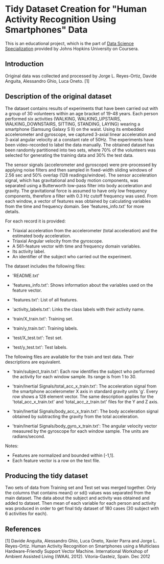 # Tidy Dataset Creation for "Human Activity Recognition Using Smartphones" Data

This is an educational project, which is the part of [Data Science Specialization](https://www.coursera.org/specialization/jhudatascience/1?utm_medium=listingPage) provided by Johns Hopkins University on Coursera.

## Introduction

Original data was collected and processed by Jorge L. Reyes-Ortiz, Davide Anguita, Alessandro Ghio, Luca Oneto. [1]


## Description of the original dataset

The dataset contains results of experiments that have been carried out with a group of 30 volunteers within an age bracket of 19-48 years. Each person performed six activities (WALKING, WALKING_UPSTAIRS, WALKING_DOWNSTAIRS, SITTING, STANDING, LAYING) wearing a smartphone (Samsung Galaxy S II) on the waist. Using its embedded accelerometer and gyroscope, we captured 3-axial linear acceleration and 3-axial angular velocity at a constant rate of 50Hz. The experiments have been video-recorded to label the data manually. The obtained dataset has been randomly partitioned into two sets, where 70% of the volunteers was selected for generating the training data and 30% the test data.

The sensor signals (accelerometer and gyroscope) were pre-processed by applying noise filters and then sampled in fixed-width sliding windows of 2.56 sec and 50% overlap (128 readings/window). The sensor acceleration signal, which has gravitational and body motion components, was separated using a Butterworth low-pass filter into body acceleration and gravity. The gravitational force is assumed to have only low frequency components, therefore a filter with 0.3 Hz cutoff frequency was used. From each window, a vector of features was obtained by calculating variables from the time and frequency domain. See 'features_info.txt' for more details.

For each record it is provided:

* Triaxial acceleration from the accelerometer (total acceleration) and the estimated body acceleration.
* Triaxial Angular velocity from the gyroscope.
* A 561-feature vector with time and frequency domain variables.
* Its activity label.
* An identifier of the subject who carried out the experiment.

The dataset includes the following files:

* 'README.txt'

* 'features_info.txt': Shows information about the variables used on the feature vector.

* 'features.txt': List of all features.

* 'activity_labels.txt': Links the class labels with their activity name.

* 'train/X_train.txt': Training set.

* 'train/y_train.txt': Training labels.

* 'test/X_test.txt': Test set.

* 'test/y_test.txt': Test labels.

The following files are available for the train and test data. Their descriptions are equivalent.

* 'train/subject_train.txt': Each row identifies the subject who performed the activity for each window sample. Its range is from 1 to 30.

* 'train/Inertial Signals/total_acc_x_train.txt': The acceleration signal from the smartphone accelerometer X axis in standard gravity units 'g'. Every row shows a 128 element vector. The same description applies for the 'total_acc_x_train.txt' and 'total_acc_z_train.txt' files for the Y and Z axis.

* 'train/Inertial Signals/body_acc_x_train.txt': The body acceleration signal obtained by subtracting the gravity from the total acceleration.

* 'train/Inertial Signals/body_gyro_x_train.txt': The angular velocity vector measured by the gyroscope for each window sample. The units are radians/second.

Notes:

* Features are normalized and bounded within [-1,1].
* Each feature vector is a row on the text file.

## Producing the tidy dataset

Two sets of data from Training set and Test set was merged together. Only the columns that contains mean() or sd() values was separated from the main dataset. The data about the subject and activity was obtained and added to dataset. Then mean of each variable for each person and activity was produced in order to get final tidy dataset of 180 cases (30 subject with 6 activities for each).

## References
[1] Davide Anguita, Alessandro Ghio, Luca Oneto, Xavier Parra and Jorge L. Reyes-Ortiz. Human Activity Recognition on Smartphones using a Multiclass Hardware-Friendly Support Vector Machine. International Workshop of Ambient Assisted Living (IWAAL 2012). Vitoria-Gasteiz, Spain. Dec 2012
